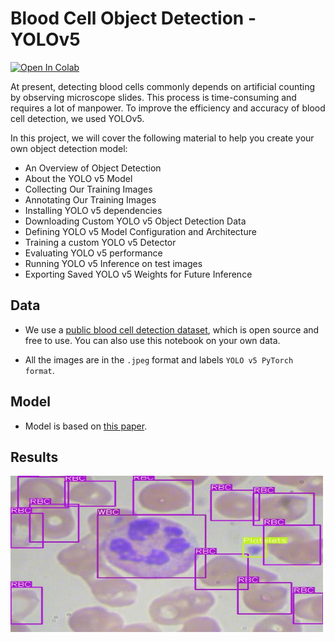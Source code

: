 # Blood Cell Object Detection - YOLOv5

[![Open In Colab](https://colab.research.google.com/assets/colab-badge.svg)](https://colab.research.google.com/drive/1LHqkLYXAkZXMsXt-KQEBDpaZZiPZk7zk?authuser=1#scrollTo=7mGmQbAO5pQb)

At present, detecting blood cells commonly depends on artificial counting by observing microscope slides. This process is time-consuming and requires a lot of manpower. To improve the efficiency and accuracy of blood cell detection, we used YOLOv5. 

In this project, we will cover the following material to help you create your own object detection model:

- An Overview of Object Detection
- About the YOLO v5 Model
- Collecting Our Training Images
- Annotating Our Training Images
- Installing YOLO v5 dependencies
- Downloading Custom YOLO v5 Object Detection Data
- Defining YOLO v5 Model Configuration and Architecture
- Training a custom YOLO v5 Detector
- Evaluating YOLO v5 performance
- Running YOLO v5 Inference on test images
- Exporting Saved YOLO v5 Weights for Future Inference

## Data

- We use a [public blood cell detection dataset](https://public.roboflow.ai/object-detection/bccd), which is open source and free to use. You can also use this notebook on your own data.

- All the images are in the `.jpeg` format and labels `YOLO v5 PyTorch format`.



## Model

- Model is based on [this paper](https://zenodo.org/record/7002879#.Y3U79b5BxhE).


## Results


  <img src="https://github.com/rajeevratan84/ModernComputerVision/raw/main/bccd.jpeg" alt="Result 1" style="height: 250px;width:500px;"/>

